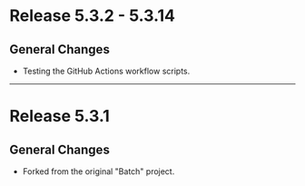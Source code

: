# Release 5.3.2 - 5.3.14

## General Changes

- Testing the GitHub Actions workflow scripts.

______________________________________________________________________

# Release 5.3.1

## General Changes

- Forked from the original "Batch" project.
